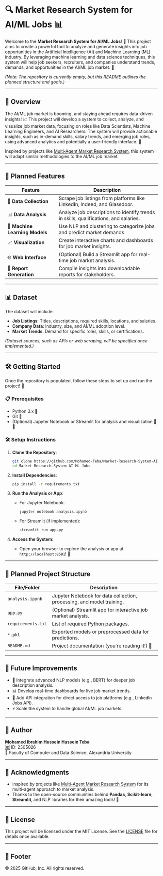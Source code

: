 # 🔍 Market Research System for AI/ML Jobs 📊

Welcome to the **Market Research System for AI/ML Jobs**! 🚀 This project aims to create a powerful tool to analyze and generate insights into job opportunities in the Artificial Intelligence (AI) and Machine Learning (ML) industry. By leveraging machine learning and data science techniques, this system will help job seekers, recruiters, and companies understand trends, demands, and opportunities in the AI/ML job market. 🌟

*(Note: The repository is currently empty, but this README outlines the planned structure and goals.)*

---

## 🌟 Overview

The AI/ML job market is booming, and staying ahead requires data-driven insights! 📈 This project will develop a system to collect, analyze, and visualize job market data, focusing on roles like Data Scientists, Machine Learning Engineers, and AI Researchers. The system will provide actionable insights, such as in-demand skills, salary trends, and emerging job roles, using advanced analytics and potentially a user-friendly interface. 🎯

Inspired by projects like [Multi-Agent Market Research System](https://github.com/ramamoorthy07/Multi-Agent-Market-Research-and-Use-Case-Generation-System), this system will adapt similar methodologies to the AI/ML job market.[](https://github.com/ramamoorthy07/Multi-Agent-Market-Research-and-Use-Case-Generation-System)

---

## 🎯 Planned Features

| **Feature**                     | **Description**                                                                 |
|---------------------------------|--------------------------------------------------------------------------------|
| 🧹 **Data Collection**          | Scrape job listings from platforms like LinkedIn, Indeed, and Glassdoor.        |
| 📊 **Data Analysis**            | Analyze job descriptions to identify trends in skills, qualifications, and salaries. |
| 🤖 **Machine Learning Models**  | Use NLP and clustering to categorize jobs and predict market demands.           |
| 📈 **Visualization**            | Create interactive charts and dashboards for job market insights.               |
| 🌐 **Web Interface**           | (Optional) Build a Streamlit app for real-time job market analysis.             |
| 💾 **Report Generation**       | Compile insights into downloadable reports for stakeholders.                    |

---

## 📊 Dataset

The dataset will include:
- **Job Listings**: Titles, descriptions, required skills, locations, and salaries.
- **Company Data**: Industry, size, and AI/ML adoption level.
- **Market Trends**: Demand for specific roles, skills, or certifications.

*(Dataset sources, such as APIs or web scraping, will be specified once implemented.)*

---

## 🛠️ Getting Started

Once the repository is populated, follow these steps to set up and run the project! 🚀

### 📋 Prerequisites
- Python 3.x 🐍
- Git 🌳
- (Optional) Jupyter Notebook or Streamlit for analysis and visualization 📓🌐

### 🛠️ Setup Instructions
1. **Clone the Repository**:
   ```bash
   git clone https://github.com/Mohamed-Teba/Market-Research-System-AI-ML-Jobs.git
   cd Market-Research-System-AI-ML-Jobs
   ```

2. **Install Dependencies**:
   ```bash
   pip install -r requirements.txt
   ```

3. **Run the Analysis or App**:
   - For Jupyter Notebook:
     ```bash
     jupyter notebook analysis.ipynb
     ```
   - For Streamlit (if implemented):
     ```bash
     streamlit run app.py
     ```

4. **Access the System**:
   - Open your browser to explore the analysis or app at `http://localhost:8501`! 🎉

---

## 📂 Planned Project Structure

| **File/Folder**         | **Description**                                                                 |
|-------------------------|--------------------------------------------------------------------------------|
| `analysis.ipynb`        | Jupyter Notebook for data collection, processing, and model training.           |
| `app.py`                | (Optional) Streamlit app for interactive job market analysis.                   |
| `requirements.txt`      | List of required Python packages.                                              |
| `*.pkl`                 | Exported models or preprocessed data for predictions.                           |
| `README.md`             | Project documentation (you're reading it!) 📜                                  |

---

## 🌈 Future Improvements

- 🧠 Integrate advanced NLP models (e.g., BERT) for deeper job description analysis.
- 📊 Develop real-time dashboards for live job market trends.
- 📱 Add API integration for direct access to job platforms (e.g., LinkedIn Jobs API).
- ⚡ Scale the system to handle global AI/ML job markets.

---

## 👤 Author

**Mohamed Ibrahim Hussein Hussein Teba**  
🆔 ID: 2305026  
🏫 Faculty of Computer and Data Science, Alexandria University  

---

## 🙌 Acknowledgments

- Inspired by projects like [Multi-Agent Market Research System](https://github.com/ramamoorthy07/Multi-Agent-Market-Research-and-Use-Case-Generation-System) for its multi-agent approach to market analysis.[](https://github.com/ramamoorthy07/Multi-Agent-Market-Research-and-Use-Case-Generation-System)
- Thanks to the open-source communities behind **Pandas**, **Scikit-learn**, **Streamlit**, and NLP libraries for their amazing tools! 🙏

---

## 📜 License

This project will be licensed under the MIT License. See the [LICENSE](LICENSE) file for details once available.

---

## 📜 Footer
© 2025 GitHub, Inc. All rights reserved.